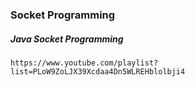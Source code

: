 ### Socket Programming
##### Java Socket Programming
    https://www.youtube.com/playlist?list=PLoW9ZoLJX39Xcdaa4Dn5WLREHblolbji4
